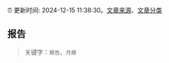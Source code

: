 :alarm_clock: 更新时间: 2024-12-15 11:38:30。[文章来源](/README.md)、[文章分类](/TAGS.md)

## 报告


> 关键字：`报告`、`月报`



